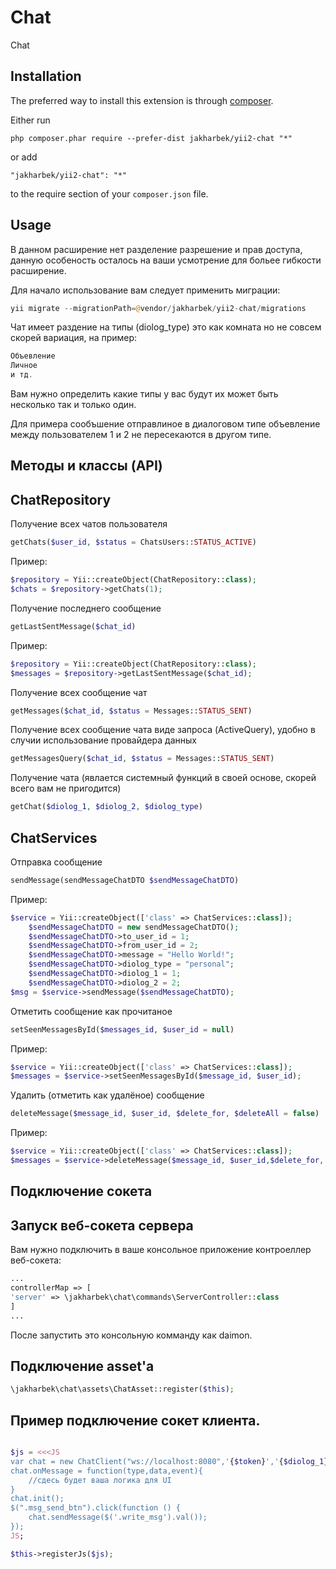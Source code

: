 Chat
===
Chat

Installation
------------

The preferred way to install this extension is through [composer](http://getcomposer.org/download/).

Either run

```
php composer.phar require --prefer-dist jakharbek/yii2-chat "*"
```

or add

```
"jakharbek/yii2-chat": "*"
```

to the require section of your `composer.json` file.


Usage
-----

В данном расширение нет разделение разрешение и прав доступа, данную особеность осталось на ваши усмотрение для больее гибкости расширение.


Для начало использование вам следует применить миграции:

```php
yii migrate --migrationPath=@vendor/jakharbek/yii2-chat/migrations
```

Чат имеет раздение на типы (diolog_type) это как комната но не совсем скорей вариация, на пример:
```php
Объевление
Личное
и тд.
```
Вам нужно определить какие типы у вас будут их может быть несколько так и только один.

Для примера сообъшение отправлиное в диалоговом типе объевление между пользователем 1 и 2 не пересекаются в другом типе.

Методы и классы (API)
-----

ChatRepository
-----
Получение всех чатов пользователя
```php
getChats($user_id, $status = ChatsUsers::STATUS_ACTIVE)
```
Пример:
```php
$repository = Yii::createObject(ChatRepository::class);
$chats = $repository->getChats(1);
```
Получение последнего сообщение
```php
getLastSentMessage($chat_id)
```
Пример:
```php
$repository = Yii::createObject(ChatRepository::class);
$messages = $repository->getLastSentMessage($chat_id);
```
Получение всех сообщение чат
```php
getMessages($chat_id, $status = Messages::STATUS_SENT)
```
Получение всех сообщение чата виде запроса (ActiveQuery), удобно в случии использование провайдера данных
```php
getMessagesQuery($chat_id, $status = Messages::STATUS_SENT)
```
Получение чата (явлается системный функций в своей основе, скорей всего вам не пригодится)
```php
getChat($diolog_1, $diolog_2, $diolog_type)
```

ChatServices
-----
Отправка сообщение
```php
sendMessage(sendMessageChatDTO $sendMessageChatDTO)
```
Пример:
```php
$service = Yii::createObject(['class' => ChatServices::class]);
    $sendMessageChatDTO = new sendMessageChatDTO();
    $sendMessageChatDTO->to_user_id = 1;
    $sendMessageChatDTO->from_user_id = 2;
    $sendMessageChatDTO->message = "Hello World!";
    $sendMessageChatDTO->diolog_type = "personal";
    $sendMessageChatDTO->diolog_1 = 1;
    $sendMessageChatDTO->diolog_2 = 2;
$msg = $service->sendMessage($sendMessageChatDTO);
```
Отметить сообщение как прочитаное
```php
setSeenMessagesById($messages_id, $user_id = null)
```

Пример:
```php
$service = Yii::createObject(['class' => ChatServices::class]);
$messages = $service->setSeenMessagesById($message_id, $user_id);
```

Удалить (отметить как удалёное) сообщение

```php
deleteMessage($message_id, $user_id, $delete_for, $deleteAll = false)
```

Пример:
```php
$service = Yii::createObject(['class' => ChatServices::class]);
$messages = $service->deleteMessage($message_id, $user_id,$delete_for, $deleteAll);
```

Подключение сокета
-----
Запуск веб-сокета сервера
-----
Вам нужно подключить в ваше консольное приложение контроеллер веб-сокета: 
```php
...
controllerMap => [
'server' => \jakharbek\chat\commands\ServerController::class
]
...
```

После запустить это консольную комманду как daimon.

Подключение asset'а
-----
```php
\jakharbek\chat\assets\ChatAsset::register($this);
```

Пример подключение сокет клиента.
-----
```php

$js = <<<JS
var chat = new ChatClient("ws://localhost:8080",'{$token}','{$diolog_1}','{$diolog_2}','{$diolog_type}',"");
chat.onMessage = function(type,data,event){
    //сдесь будет ваша логика для UI
}
chat.init();
$(".msg_send_btn").click(function () {
    chat.sendMessage($('.write_msg').val());
});
JS;

$this->registerJs($js);
```

